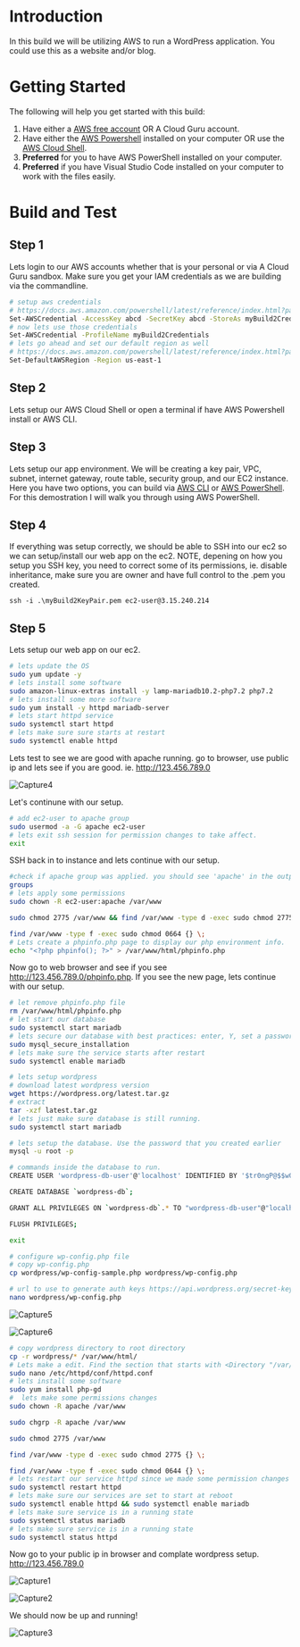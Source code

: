 # Introduction 
In this build we will be utilizing AWS to run a WordPress application. You could use this as a website and/or blog.  

# Getting Started
The following will help you get started with this build:
1. Have either a [AWS free account](https://aws.amazon.com/free/free-tier/) OR A Cloud Guru account.
2. Have either the [AWS Powershell](https://docs.aws.amazon.com/powershell/latest/userguide/pstools-getting-set-up-windows.html) installed on your computer OR use the [AWS Cloud Shell](https://aws.amazon.com/cloudshell/).
3. **Preferred** for you to have AWS PowerShell installed on your computer.
4. **Preferred** if you have Visual Studio Code installed on your computer to work with the files easily. 

# Build and Test

## Step 1
Lets login to our AWS accounts whether that is your personal or via A Cloud Guru sandbox. Make sure you get your IAM credentials as we are building via the commandline.

``` bash
# setup aws credentials
# https://docs.aws.amazon.com/powershell/latest/reference/index.html?page=Set-AWSCredential.html&tocid=Set-AWSCredential
Set-AWSCredential -AccessKey abcd -SecretKey abcd -StoreAs myBuild2Credentials
# now lets use those credentials
Set-AWSCredential -ProfileName myBuild2Credentials
# lets go ahead and set our default region as well
# https://docs.aws.amazon.com/powershell/latest/reference/index.html?page=Set-DefaultAWSRegion.html&tocid=Set-DefaultAWSRegion
Set-DefaultAWSRegion -Region us-east-1
```

## Step 2
Lets setup our AWS Cloud Shell or open a terminal if have AWS Powershell install or AWS CLI. 

## Step 3
Lets setup our app environment. We will be creating a key pair, VPC, subnet, internet gateway, route table, security group, and our EC2 instance.
Here you have two options, you can build via [AWS CLI](./build.bash) or [AWS PowerShell](./build2.ps1). For this demostration I will walk you through using AWS PowerShell.

## Step 4
If everything was setup correctly, we should be able to SSH into our ec2 so we can setup/install our web app on the ec2. NOTE, depening on how you setup you SSH key, you need to correct some of its permissions, ie. disable inheritance, make sure you are owner and have full control to the .pem you created. 

```
ssh -i .\myBuild2KeyPair.pem ec2-user@3.15.240.214
```

## Step 5
Lets setup our web app on our ec2.

``` bash
# lets update the OS
sudo yum update -y
# lets install some software
sudo amazon-linux-extras install -y lamp-mariadb10.2-php7.2 php7.2
# lets install some more software
sudo yum install -y httpd mariadb-server
# lets start httpd service
sudo systemctl start httpd
# lets make sure sure starts at restart
sudo systemctl enable httpd
```

Lets test to see we are good with apache running. go to browser, use public ip and lets see if you are good. ie. http://123.456.789.0

![Capture4](/Capture4.PNG)

Let's continune with our setup.
``` bash
# add ec2-user to apache group
sudo usermod -a -G apache ec2-user
# lets exit ssh session for permission changes to take affect.
exit
```

SSH back in to instance and lets continue with our setup.

``` bash
#check if apache group was applied. you should see 'apache' in the output.
groups
# lets apply some permissions
sudo chown -R ec2-user:apache /var/www

sudo chmod 2775 /var/www && find /var/www -type d -exec sudo chmod 2775 {} \;

find /var/www -type f -exec sudo chmod 0664 {} \;
# Lets create a phpinfo.php page to display our php environment info.
echo "<?php phpinfo(); ?>" > /var/www/html/phpinfo.php
```

Now go to web browser and see if you see http://123.456.789.0/phpinfo.php. If you see the new page, lets continue with our setup.

``` bash
# let remove phpinfo.php file
rm /var/www/html/phpinfo.php
# let start our database
sudo systemctl start mariadb
# lets secure our database with best practices: enter, Y, set a password, Y, Y, Y, Y
sudo mysql_secure_installation
# lets make sure the service starts after restart
sudo systemctl enable mariadb

# lets setup wordpress
# download latest wordpress version
wget https://wordpress.org/latest.tar.gz
# extract
tar -xzf latest.tar.gz
# lets just make sure database is still running.
sudo systemctl start mariadb

# lets setup the database. Use the password that you created earlier
mysql -u root -p

# commands inside the database to run.
CREATE USER 'wordpress-db-user'@'localhost' IDENTIFIED BY '$tr0ngP@$$w0rd';

CREATE DATABASE `wordpress-db`;

GRANT ALL PRIVILEGES ON `wordpress-db`.* TO "wordpress-db-user"@"localhost";

FLUSH PRIVILEGES;

exit

# configure wp-config.php file
# copy wp-config.php
cp wordpress/wp-config-sample.php wordpress/wp-config.php

# url to use to generate auth keys https://api.wordpress.org/secret-key/1.1/salt/ in the wp-config.php
nano wordpress/wp-config.php
```

![Capture5](/Capture5.PNG)

![Capture6](/Capture6.PNG)

``` bash
# copy wordpress directory to root directory
cp -r wordpress/* /var/www/html/
# Lets make a edit. Find the section that starts with <Directory "/var/www/html">. Change the AllowOverride None line in the above section to read AllowOverride All.
sudo nano /etc/httpd/conf/httpd.conf
# lets install some software
sudo yum install php-gd
#  lets make some permissions changes
sudo chown -R apache /var/www

sudo chgrp -R apache /var/www

sudo chmod 2775 /var/www

find /var/www -type d -exec sudo chmod 2775 {} \;

find /var/www -type f -exec sudo chmod 0644 {} \;
# lets restart our service httpd since we made some permission changes
sudo systemctl restart httpd
# lets make sure our services are set to start at reboot
sudo systemctl enable httpd && sudo systemctl enable mariadb
# lets make sure service is in a running state
sudo systemctl status mariadb
# lets make sure service is in a running state
sudo systemctl status httpd
```

Now go to your public ip in browser and complate wordpress setup. http://123.456.789.0

![Capture1](/Capture1.PNG)

![Capture2](/Capture2.PNG)

We should now be up and running!

![Capture3](/Capture3.PNG)